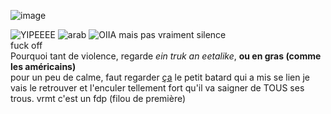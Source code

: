 ![image](https://github.com/user-attachments/assets/c0ea3bed-6ea3-4fff-8bf3-bf3a18dfc82a)

![YIPEEEE](https://media.tenor.com/qJRMLPlR3_8AAAAj/maxwell-cat.gif)
![arab](h[ttps://media1.tenor.com/m/gQD88rOotgkAAAAd/arab-cat-cat-arab.gif](https://c.tenor.com/gQD88rOotgkAAAAd/tenor.gif))
![OIIA mais pas vraiment](https://media.gifdb.com/cat-dancing-cute-hug-crazy-shake-kjt7dwk17q63dic7.gif)
silence  
fuck off  
Pourquoi tant de violence, regarde _ein truk an eetalike_, **ou en gras (comme les américains)**  
pour un peu de calme, faut regarder [ça](https://www.youtube.com/watch?v=xvFZjo5PgG0)
le petit batard qui a mis se lien je vais le retrouver et l'enculer tellement fort qu'il va saigner de TOUS ses trous. 
vrmt c'est un fdp (filou de première)
